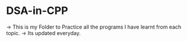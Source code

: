 # DSA-in-CPP
-> This is my Folder to Practice all the programs I have learnt from each topic.
-> Its updated everyday.
